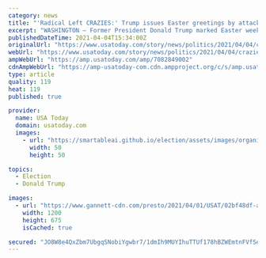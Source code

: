 ```yaml
---
category: news
title: "'Radical Left CRAZIES:' Trump issues Easter greetings by attacking political rivals, griping about election loss"
excerpt: "WASHINGTON – Former President Donald Trump marked Easter weekend by attacking his political enemies, repeating false claims about the election, and calling for a boycott of Major League Baseball and other corporations that oppose Georgia's new election law."
publishedDateTime: 2021-04-04T15:34:00Z
originalUrl: "https://www.usatoday.com/story/news/politics/2021/04/04/crazies-donald-trump-issues-easter-greetings-attacking-rivals/7082849002/"
webUrl: "https://www.usatoday.com/story/news/politics/2021/04/04/crazies-donald-trump-issues-easter-greetings-attacking-rivals/7082849002/"
ampWebUrl: "https://amp.usatoday.com/amp/7082849002"
cdnAmpWebUrl: "https://amp-usatoday-com.cdn.ampproject.org/c/s/amp.usatoday.com/amp/7082849002"
type: article
quality: 119
heat: 119
published: true

provider:
  name: USA Today
  domain: usatoday.com
  images:
    - url: "https://smartableai.github.io/election/assets/images/organizations/usatoday.com-50x50.jpg"
      width: 50
      height: 50

topics:
  - Election
  - Donald Trump

images:
  - url: "https://www.gannett-cdn.com/presto/2021/04/01/USAT/02bf48df-af87-473d-bca5-45a58a3be411-AP_Trump.1.jpg?auto=webp&crop=4239,2385,x0,y0&format=pjpg&width=1200"
    width: 1200
    height: 675
    isCached: true

secured: "JO8W8e4QxZbm7UbgqSNobiYgwbr7/1dmIh9MUYIhuTTUf178hBZWEmtnFVfSe865qZSK1D6aRYo2pgmGxdF4YqkK2JMWqRqfSlNEOVjgY3vt5xceRKtSng1FNSW4vY91I1wRhrDvM0vIUXbtHY+kS/xPmc09EfQATF7D3QB1hdO3+J6UDlRk92HgIu1p4UZo03a+qEOPC+OPWKRlrjmi7+QYuG+nOW5Hemfw0pAECjmkmAA1SiiQM5YRu+YzJJjATl3eKnpL0pNgWJ88Hy/Wf3ZvH4M/tOmHJfp/PcXvNkCOHKeD9op6MwWIazn64bFLd9TunIYHqbCParTCtdCqIKnQff8GiSf6uQNx+dxZ3ps=;ntUTKLAWP2CeuhRF85ZjAA=="
---
```


